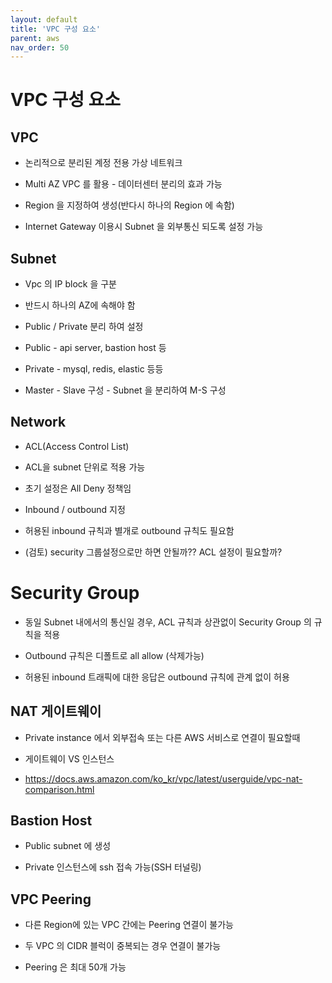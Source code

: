 ```yaml
---
layout: default
title: 'VPC 구성 요소'
parent: aws
nav_order: 50
---
```


# VPC 구성 요소

## VPC

- 논리적으로 분리된 계정 전용 가상 네트워크

- Multi AZ VPC 를 활용 - 데이터센터 분리의 효과 가능

- Region 을 지정하여 생성(반다시 하나의 Region 에 속함)

- Internet Gateway 이용시 Subnet 을 외부통신 되도록 설정 가능

## Subnet

- Vpc 의 IP block 을 구분

- 반드시 하나의 AZ에 속해야 함

- Public / Private 분리 하여 설정

- Public - api server, bastion host 등

- Private - mysql, redis, elastic 등등

- Master - Slave 구성 - Subnet 을 분리하여 M-S 구성

## Network

- ACL(Access Control List)

- ACL을 subnet 단위로 적용 가능

- 초기 설정은 All Deny 정책임

- Inbound / outbound 지정

- 허용된 inbound 규칙과 별개로 outbound 규칙도 필요함

- (검토) security 그룹설정으로만 하면 안될까?? ACL 설정이 필요할까?

# Security Group

- 동일 Subnet 내에서의 통신일 경우,
  ACL 규칙과 상관없이 Security Group 의 규칙을 적용

- Outbound 규칙은 디폴트로 all allow (삭제가능)

- 허용된 inbound 트래픽에 대한 응답은 outbound 규칙에 관계 없이 허용

## NAT 게이트웨이

- Private instance 에서 외부접속 또는 다른 AWS 서비스로 연결이 필요할때

- 게이트웨이 VS 인스턴스

- https://docs.aws.amazon.com/ko_kr/vpc/latest/userguide/vpc-nat-comparison.html

## Bastion Host

- Public subnet 에 생성

- Private 인스턴스에 ssh 접속 가능(SSH 터널링)

## VPC Peering

- 다른 Region에 있는 VPC 간에는 Peering 연결이 불가능

- 두 VPC 의 CIDR 블럭이 중복되는 경우 연결이 불가능

- Peering 은 최대 50개 가능
